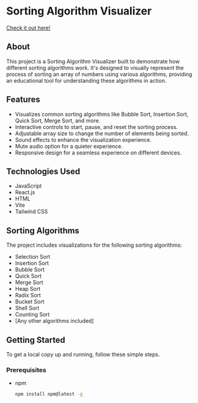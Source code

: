 # Sorting Algorithm Visualizer

[Check it out here!](https://kianand19.github.io/sort/)

## About

This project is a Sorting Algorithm Visualizer built to demonstrate how different sorting algorithms work. It's designed to visually represent the process of sorting an array of numbers using various algorithms, providing an educational tool for understanding these algorithms in action.

## Features

- Visualizes common sorting algorithms like Bubble Sort, Insertion Sort, Quick Sort, Merge Sort, and more.
- Interactive controls to start, pause, and reset the sorting process.
- Adjustable array size to change the number of elements being sorted.
- Sound effects to enhance the visualization experience.
- Mute audio option for a quieter experience.
- Responsive design for a seamless experience on different devices.

## Technologies Used

- JavaScript
- React.js
- HTML
- Vite
- Tailwind CSS

## Sorting Algorithms

The project includes visualizations for the following sorting algorithms:

- Selection Sort
- Insertion Sort
- Bubble Sort
- Quick Sort
- Merge Sort
- Heap Sort
- Radix Sort
- Bucket Sort
- Shell Sort
- Counting Sort
- [Any other algorithms included]

## Getting Started

To get a local copy up and running, follow these simple steps.

### Prerequisites

- npm
  ```sh
  npm install npm@latest -g

